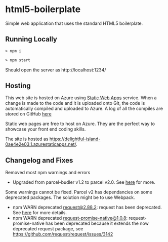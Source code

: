 # html5-boilerplate

Simple web application that uses the standard HTML5 boilerplate.


## Running Locally

```html
> npm i

> npm start

```

Should open the server as http://localhost:1234/


## Hosting

This web site is hosted on Azure using [Static Web Apps](https://azure.microsoft.com/en-us/services/app-service/static/) service. When a change is made to the code and it is uploaded onto Git, the code is automatically compiled and uploaded to Azure. A log of all 
the compiles are stored on GitHub [here](https://github.com/liam-grossmann/html5-boilerplate/actions?query=workflow%3A%22Azure%20Static%20Web%20Apps%20CI%2FCD%22%20branch%3Amain)

Static web pages are free to host on Azure. They are the perfect way to showcase your front end coding skills.

The site is hosted as https://delightful-island-0ae4e2e03.1.azurestaticapps.net/.


## Changelog and Fixes

Removed most npm warnings and errors
* Upgraded from parcel-budler v1.2 to parcel v2.0. See [here](https://parceljs.org/getting-started/migration/) for more.


Some warnings cannot be fixed. Parcel v2 has dependancies on some deprecated packages. The solution might be to use Webpack.
* npm WARN deprecated request@2.88.2: request has been deprecated. See [here](https://medium.com/@andrewskangah/npm-warn-deprecated-request-2-88-2-b6da20766fd7) for more details.
* npm WARN deprecated request-promise-native@1.0.8: request-promise-native has been deprecated because it extends the now deprecated request package, see https://github.com/request/request/issues/3142

